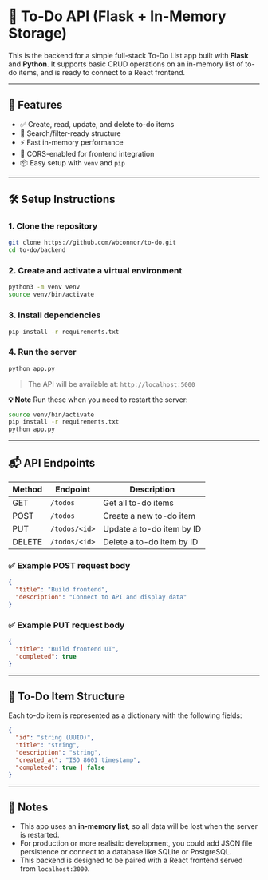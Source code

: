 # 📝 To-Do API (Flask + In-Memory Storage)

This is the backend for a simple full-stack To-Do List app built with **Flask** and **Python**. It supports basic CRUD operations on an in-memory list of to-do items, and is ready to connect to a React frontend.

---

## 🚀 Features

- ✅ Create, read, update, and delete to-do items
- 🔎 Search/filter-ready structure
- ⚡ Fast in-memory performance
- 🔗 CORS-enabled for frontend integration
- 📦 Easy setup with `venv` and `pip`

---

## 🛠️ Setup Instructions

### 1. Clone the repository

```bash
git clone https://github.com/wbconnor/to-do.git
cd to-do/backend
```

### 2. Create and activate a virtual environment

```bash
python3 -m venv venv
source venv/bin/activate
```

### 3. Install dependencies

```bash
pip install -r requirements.txt
```

### 4. Run the server

```bash
python app.py
```

> The API will be available at: `http://localhost:5000`

**💡 Note**
Run these when you need to restart the server:

```sh
source venv/bin/activate
pip install -r requirements.txt
python app.py
```

---

## 📬 API Endpoints

| Method | Endpoint      | Description               |
| ------ | ------------- | ------------------------- |
| GET    | `/todos`      | Get all to-do items       |
| POST   | `/todos`      | Create a new to-do item   |
| PUT    | `/todos/<id>` | Update a to-do item by ID |
| DELETE | `/todos/<id>` | Delete a to-do item by ID |

### ✅ Example POST request body

```json
{
  "title": "Build frontend",
  "description": "Connect to API and display data"
}
```

### ✅ Example PUT request body

```json
{
  "title": "Build frontend UI",
  "completed": true
}
```

---

## 🧱 To-Do Item Structure

Each to-do item is represented as a dictionary with the following fields:

```json
{
  "id": "string (UUID)",
  "title": "string",
  "description": "string",
  "created_at": "ISO 8601 timestamp",
  "completed": true | false
}
```

---

## 🧹 Notes

* This app uses an **in-memory list**, so all data will be lost when the server is restarted.
* For production or more realistic development, you could add JSON file persistence or connect to a database like SQLite or PostgreSQL.
* This backend is designed to be paired with a React frontend served from `localhost:3000`.
